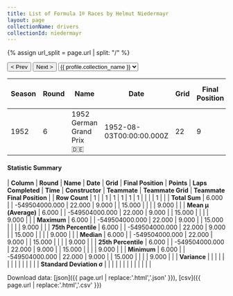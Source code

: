 ```yaml
---
title: List of Formula 1® Races by Helmut Niedermayr
layout: page
collectionName: drivers
collectionId: niedermayr
---
```


{% assign url_split = page.url | split: "/" %}
<div id="collection-navigation">
<button onclick="selector.options[selector.selectedIndex-1].value && (window.location = selector.options[selector.selectedIndex-1].value);">&lt; Prev</button>
<button onclick="selector.options[selector.selectedIndex+1].value && (window.location = selector.options[selector.selectedIndex+1].value);">Next &gt;</button>
<select id="selector" onchange="this.options[this.selectedIndex].value && (window.location = this.options[this.selectedIndex].value);">
  {% for collectionId in site.data[page.collectionName].refs %}
    {% if collectionId == page.collectionId %}
      {% assign selected = "selected" %}
    {% else %}
      {% assign selected = "" %}
    {% endif %}
    {% assign profile = site.data[page.collectionName][collectionId].profile %}
    <option value="/f1/{{ page.collectionName }}/{{ collectionId }}/{{ url_split[4] }}" {{ selected }}>{{ profile.collection_name }}</option>
  {% endfor %}
</select>
</div>

| Season | Round | Name | Date | Grid | Final Position | Points | Laps Completed | Time | Constructor | Teammate | Teammate Grid | Teammate Final Position |
|--|--|--|--|--|--|--|--|--|--|--|--|--|
| 1952 | 6 | 1952 German Grand Prix 🇩🇪 | 1952-08-03T00:00:00.000Z | 22 | 9 | 0.0 | 15 |   | AFM 🇩🇪 | [Willi Heeks 🇩🇪](/f1/drivers/heeks) | 9 | R |

#### Statistic Summary

| **Column** | **Round** | **Name** | **Date** | **Grid** | **Final Position** | **Points** | **Laps Completed** | **Time** | **Constructor** | **Teammate** | **Teammate Grid** | **Teammate Final Position** |
| **Row Count** | 1 |  | 1 | 1 | 1 | 1 | 1 |  |  |  | 1 |  |
| **Total Sum** | 6.000 |  | -549504000.000 | 22.000 | 9.000 |  | 15.000 |  |  |  | 9.000 |  |
| **Mean μ (Average)** | 6.000 |  | -549504000.000 | 22.000 | 9.000 |  | 15.000 |  |  |  | 9.000 |  |
| **Maximum** | 6.000 |  | -549504000.000 | 22.000 | 9.000 |  | 15.000 |  |  |  | 9.000 |  |
| **75th Percentile** | 6.000 |  | -549504000.000 | 22.000 | 9.000 |  | 15.000 |  |  |  | 9.000 |  |
| **Median** | 6.000 |  | -549504000.000 | 22.000 | 9.000 |  | 15.000 |  |  |  | 9.000 |  |
| **25th Percentile** | 6.000 |  | -549504000.000 | 22.000 | 9.000 |  | 15.000 |  |  |  | 9.000 |  |
| **Minimum** | 6.000 |  | -549504000.000 | 22.000 | 9.000 |  | 15.000 |  |  |  | 9.000 |  |
| **Variance** |  |  |  |  |  |  |  |  |  |  |  |  |
| **Standard Deviation σ** |  |  |  |  |  |  |  |  |  |  |  |  |

Download data: [json]({{ page.url | replace:'.html','.json' }}), [csv]({{ page.url | replace:'.html','.csv' }})
